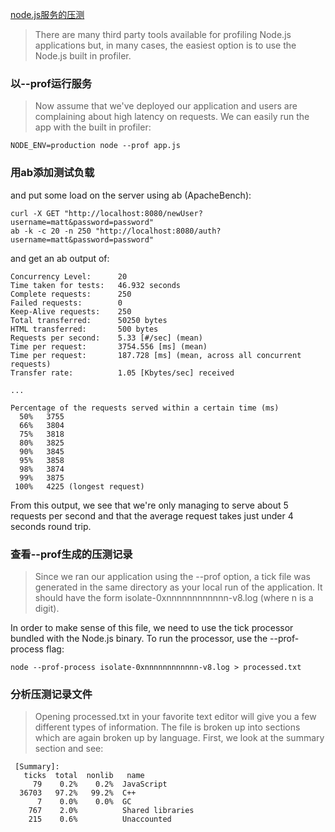 [node.js服务的压测](https://nodejs.org/en/docs/guides/simple-profiling/)

> There are many third party tools available for profiling Node.js applications but, in many cases, the easiest option is to use the Node.js built in profiler. 

### 以--prof运行服务
> Now assume that we've deployed our application and users are complaining about high latency on requests. We can easily run the app with the built in profiler:

`NODE_ENV=production node --prof app.js`

### 用ab添加测试负载

and put some load on the server using ab (ApacheBench):

```
curl -X GET "http://localhost:8080/newUser?username=matt&password=password"
ab -k -c 20 -n 250 "http://localhost:8080/auth?username=matt&password=password"
```

and get an ab output of:

```
Concurrency Level:      20
Time taken for tests:   46.932 seconds
Complete requests:      250
Failed requests:        0
Keep-Alive requests:    250
Total transferred:      50250 bytes
HTML transferred:       500 bytes
Requests per second:    5.33 [#/sec] (mean)
Time per request:       3754.556 [ms] (mean)
Time per request:       187.728 [ms] (mean, across all concurrent requests)
Transfer rate:          1.05 [Kbytes/sec] received

...

Percentage of the requests served within a certain time (ms)
  50%   3755
  66%   3804
  75%   3818
  80%   3825
  90%   3845
  95%   3858
  98%   3874
  99%   3875
 100%   4225 (longest request)
 ```

From this output, we see that we're only managing to serve about 5 requests per second and that the average request takes just under 4 seconds round trip.

### 查看--prof生成的压测记录

> Since we ran our application using the --prof option, a tick file was generated in the same directory as your local run of the application. It should have the form isolate-0xnnnnnnnnnnnn-v8.log (where n is a digit).

In order to make sense of this file, we need to use the tick processor bundled with the Node.js binary. To run the processor, use the --prof-process flag:

`node --prof-process isolate-0xnnnnnnnnnnnn-v8.log > processed.txt`


### 分析压测记录文件

> Opening processed.txt in your favorite text editor will give you a few different types of information. The file is broken up into sections which are again broken up by language. First, we look at the summary section and see:

```
 [Summary]:
   ticks  total  nonlib   name
     79    0.2%    0.2%  JavaScript
  36703   97.2%   99.2%  C++
      7    0.0%    0.0%  GC
    767    2.0%          Shared libraries
    215    0.6%          Unaccounted
```

